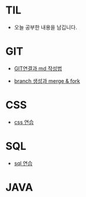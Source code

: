 # TIL
-   오늘 공부한 내용을 남깁니다.

#	GIT

- [GIT연결과 md 작성법](https://github.com/mk0131/TIL/blob/master/day01.md)

- [branch 생성과 merge & fork](https://github.com/mk0131/TIL/blob/master/day02.md)

# CSS
- [css 연습](https://github.com/mk0131/4_UI/tree/master/2_css)
# SQL 
- [sql 연습](https://github.com/mk0131/CSS)
# JAVA
